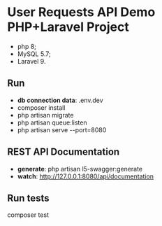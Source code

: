 # User Requests API Demo PHP+Laravel Project
- php 8;
- MySQL 5.7;
- Laravel 9.
## Run
- **db connection data**: .env.dev
- composer install
- php artisan migrate
- php artisan queue:listen
- php artisan serve --port=8080
## REST API Documentation
- **generate**: php artisan l5-swagger:generate
- **watch**: http://127.0.0.1:8080/api/documentation
## Run tests
composer test
